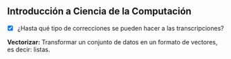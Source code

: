 ## Introducción a Ciencia de la Computación

- [x] ¿Hasta qué tipo de correcciones se pueden hacer a las transcripciones?

**Vectorizar:** Transformar un conjunto de datos en un formato de vectores, es decir: listas.